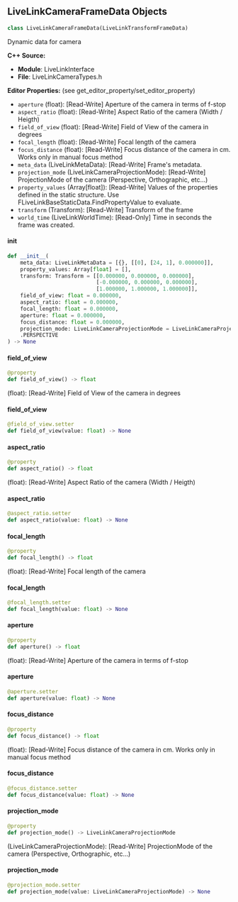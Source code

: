 ## LiveLinkCameraFrameData Objects

```python
class LiveLinkCameraFrameData(LiveLinkTransformFrameData)
```

Dynamic data for camera

**C++ Source:**

- **Module**: LiveLinkInterface
- **File**: LiveLinkCameraTypes.h

**Editor Properties:** (see get_editor_property/set_editor_property)

- ``aperture`` (float):  [Read-Write] Aperture of the camera in terms of f-stop
- ``aspect_ratio`` (float):  [Read-Write] Aspect Ratio of the camera (Width / Heigth)
- ``field_of_view`` (float):  [Read-Write] Field of View of the camera in degrees
- ``focal_length`` (float):  [Read-Write] Focal length of the camera
- ``focus_distance`` (float):  [Read-Write] Focus distance of the camera in cm. Works only in manual focus method
- ``meta_data`` (LiveLinkMetaData):  [Read-Write] Frame's metadata.
- ``projection_mode`` (LiveLinkCameraProjectionMode):  [Read-Write] ProjectionMode of the camera (Perspective, Orthographic, etc...)
- ``property_values`` (Array[float]):  [Read-Write] Values of the properties defined in the static structure. Use FLiveLinkBaseStaticData.FindPropertyValue to evaluate.
- ``transform`` (Transform):  [Read-Write] Transform of the frame
- ``world_time`` (LiveLinkWorldTime):  [Read-Only] Time in seconds the frame was created.

<a id="unreal.LiveLinkCameraFrameData.__init__"></a>

#### __init__

```python
def __init__(
    meta_data: LiveLinkMetaData = [{}, [[0], [24, 1], 0.000000]],
    property_values: Array[float] = [],
    transform: Transform = [[0.000000, 0.000000, 0.000000],
                            [-0.000000, 0.000000, 0.000000],
                            [1.000000, 1.000000, 1.000000]],
    field_of_view: float = 0.000000,
    aspect_ratio: float = 0.000000,
    focal_length: float = 0.000000,
    aperture: float = 0.000000,
    focus_distance: float = 0.000000,
    projection_mode: LiveLinkCameraProjectionMode = LiveLinkCameraProjectionMode
    .PERSPECTIVE
) -> None
```

<a id="unreal.LiveLinkCameraFrameData.field_of_view"></a>

#### field_of_view

```python
@property
def field_of_view() -> float
```

(float):  [Read-Write] Field of View of the camera in degrees

<a id="unreal.LiveLinkCameraFrameData.field_of_view"></a>

#### field_of_view

```python
@field_of_view.setter
def field_of_view(value: float) -> None
```

<a id="unreal.LiveLinkCameraFrameData.aspect_ratio"></a>

#### aspect_ratio

```python
@property
def aspect_ratio() -> float
```

(float):  [Read-Write] Aspect Ratio of the camera (Width / Heigth)

<a id="unreal.LiveLinkCameraFrameData.aspect_ratio"></a>

#### aspect_ratio

```python
@aspect_ratio.setter
def aspect_ratio(value: float) -> None
```

<a id="unreal.LiveLinkCameraFrameData.focal_length"></a>

#### focal_length

```python
@property
def focal_length() -> float
```

(float):  [Read-Write] Focal length of the camera

<a id="unreal.LiveLinkCameraFrameData.focal_length"></a>

#### focal_length

```python
@focal_length.setter
def focal_length(value: float) -> None
```

<a id="unreal.LiveLinkCameraFrameData.aperture"></a>

#### aperture

```python
@property
def aperture() -> float
```

(float):  [Read-Write] Aperture of the camera in terms of f-stop

<a id="unreal.LiveLinkCameraFrameData.aperture"></a>

#### aperture

```python
@aperture.setter
def aperture(value: float) -> None
```

<a id="unreal.LiveLinkCameraFrameData.focus_distance"></a>

#### focus_distance

```python
@property
def focus_distance() -> float
```

(float):  [Read-Write] Focus distance of the camera in cm. Works only in manual focus method

<a id="unreal.LiveLinkCameraFrameData.focus_distance"></a>

#### focus_distance

```python
@focus_distance.setter
def focus_distance(value: float) -> None
```

<a id="unreal.LiveLinkCameraFrameData.projection_mode"></a>

#### projection_mode

```python
@property
def projection_mode() -> LiveLinkCameraProjectionMode
```

(LiveLinkCameraProjectionMode):  [Read-Write] ProjectionMode of the camera (Perspective, Orthographic, etc...)

<a id="unreal.LiveLinkCameraFrameData.projection_mode"></a>

#### projection_mode

```python
@projection_mode.setter
def projection_mode(value: LiveLinkCameraProjectionMode) -> None
```

<a id="unreal.LiveLinkCameraBlueprintData"></a>